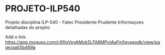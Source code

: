 # PROJETO-ILP540
Projeto disciplina ILP-540 - Fatec Presidente Prudente
Informaçoes detalhadas do projeto

Add o link
https://app.moqups.com/c9XgVpyAMok5LFA8MPvtAaFm1qyagodk/view/page/aab5b469a
